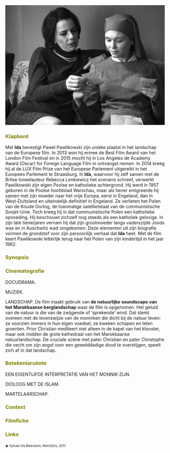 <center>
<img src="Ida.jpg" >
</center>

<a name="Ida"></a>

### <font color="#808000">**Klapbord**</font>

Met **Ida** bevestigt Pawel Pawlikowski zijn unieke plaatst in het landschap van de Europese film. In 2013 won hij ermee de Best Film Award van het London Film Festival en in 2015 mocht hij in Los Angeles de Academy Award (Oscar) for Foreign Language Film in ontvangst nemen. In 2014 kreeg hij al de LUX Film Prize van het Europese Parlement uitgereikt in het Europees Parlement te Straasburg. In **Ida**, waarvoor hij zelf samen met de Britse toneelauteur Rebecca Lenkiewicz het scenario schreef, verwerkt Pawlikowski zijn eigen Poolse en katholieke achtergrond. Hij werd in 1957 geboren in de Poolse hoofdstad Warschau, maar als tiener emigreerde hij samen met zijn moeder naar het vrije Europa, eerst in Engeland, dan in West-Duitsland en uiteindelijk definitief in Engeland. Ze verlieten het Polen van de Koude Oorlog, de toenmalige satellietstaat van de communistische Sovjet-Unie. Toch kreeg hij in dat communistische Polen een katholieke opvoeding. Hij beschouwt zichzelf nog steeds als een katholiek gelovige. In zijn late tienerjaren vernam hij dat zijn grootmoeder langs vaderszijde Joods was en in Auschwitz wad omgekomen. Deze elementen uit zijn biografie vormen de grondstof voor zijn persoonlijk verhaal dat **Ida** heet. Met de film keert Pawlikowski letterlijk terug naar het Polen van zijn kindertijd in het jaar 1962.

<a name="SYN"></a>

### <font color="#808000">**Synopsis**</font>



<a name="CIN"></a>

### <font color="#808000">**Cinematografie**</font>

<span class="menstis">DOCUDRAMA</span>. 

<span class="menstis">MUZIEK</span>. 

<span class="menstis">LANDSCHAP</span>. De film maakt gebruik van **de natuurlijke soundscape van het Marokkaanse berglandschap** waar de film is opgenomen. Het geluid van de natuur is die van de zwijgende of ‘sprekende’ wind. Dat stemt overeen met de levenswijze van de monniken die dicht bij de natuur leven: ze voorzien immers in hun eigen voedsel, ze kweken schapen en telen groenten. Prior Christian mediteert niet alleen in de kapel van het klooster, maar ook midden de grote kathedraal van het  Marokkaanse natuurlandschap. De cruciale scène met pater Christian en pater Christophe die vecht om zijn angst voor een gewelddadige dood te overstijgen, speelt zich af in dat landschap.

<a name="BET"></a>

### <font color="#808000">**Betekenisruimte**</font>

<span class="menstis">EEN EIGENTIJFDE INTERPRETATIE VAN HET MONNIK-ZIJN.</span> 

<span class="menstis">DIOLOOG MET DE ISLAM</span>. 

<span class="menstis">MARTELAARSCHAP</span>.   <a name="CON"></a>

### <font color="#808000">**Context**</font>



<a name="FIL"></a>

### <font color="#808000">**Filmfiche**</font>



<a name="LIN"></a>

### <font color="#808000">**Links**</font>



<font size="-2">� Sylvain De Bleeckere, Men(S)tis, 2011</font>
